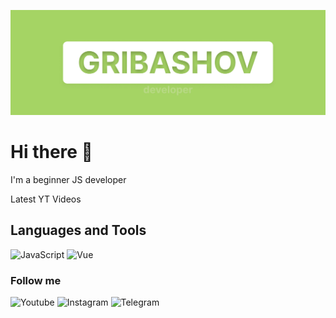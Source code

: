 ![Header](https://github.com/gribashov/gribashov/blob/main/assets/Frame%208.jpg)

# Hi there 👋

I'm a beginner JS developer

Latest YT Videos

## Languages and Tools

![JavaScript](https://img.shields.io/badge/-JavaScript-F2EDE7?style=for-the-badge&logo=javascript)
![Vue](https://img.shields.io/badge/-Vue-F2EDE7?style=for-the-badge&logo=vue.js)

### Follow me

![Youtube](https://img.shields.io/badge/-Youtube-F2EDE7?style=for-the-badge&logo=youtube&logoColor=FF0000)
![Instagram](https://img.shields.io/badge/-Instagram-F2EDE7?style=for-the-badge&logo=instagram)
![Telegram](https://img.shields.io/badge/-Telegram-F2EDE7?style=for-the-badge&logo=telegram)
